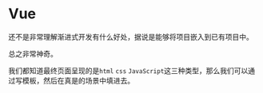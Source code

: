# Vue

还不是非常理解渐进式开发有什么好处，据说是能够将项目嵌入到已有项目中。

总之非常神奇。


我们都知道最终页面呈现的是`html` `css` `JavaScript`这三种类型，那么我们可以通过写模板，然后在真是的场景中填进去。